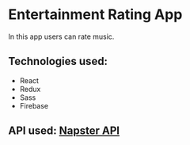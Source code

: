 # Entertainment Rating App
In this app users can rate music.
## Technologies used:
* React
* Redux
* Sass
* Firebase
## API used: [Napster API](https://developer.napster.com/api/v2.2)
